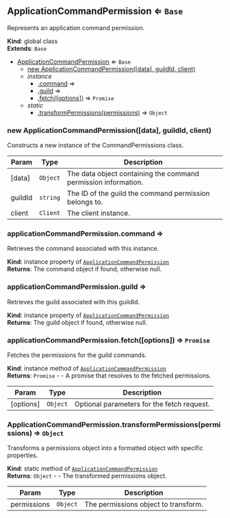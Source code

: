 <a name="ApplicationCommandPermission"></a>

## ApplicationCommandPermission ⇐ <code>Base</code>
Represents an application command permission.

**Kind**: global class  
**Extends**: <code>Base</code>  

* [ApplicationCommandPermission](#ApplicationCommandPermission) ⇐ <code>Base</code>
    * [new ApplicationCommandPermission([data], guildId, client)](#new_ApplicationCommandPermission_new)
    * _instance_
        * [.command](#ApplicationCommandPermission+command) ⇒
        * [.guild](#ApplicationCommandPermission+guild) ⇒
        * [.fetch([options])](#ApplicationCommandPermission+fetch) ⇒ <code>Promise</code>
    * _static_
        * [.transformPermissions(permissions)](#ApplicationCommandPermission.transformPermissions) ⇒ <code>Object</code>

<a name="new_ApplicationCommandPermission_new"></a>

### new ApplicationCommandPermission([data], guildId, client)
Constructs a new instance of the CommandPermissions class.


| Param | Type | Description |
| --- | --- | --- |
| [data] | <code>Object</code> | The data object containing the command permission information. |
| guildId | <code>string</code> | The ID of the guild the command permission belongs to. |
| client | <code>Client</code> | The client instance. |

<a name="ApplicationCommandPermission+command"></a>

### applicationCommandPermission.command ⇒
Retrieves the command associated with this instance.

**Kind**: instance property of [<code>ApplicationCommandPermission</code>](#ApplicationCommandPermission)  
**Returns**: The command object if found, otherwise null.  
<a name="ApplicationCommandPermission+guild"></a>

### applicationCommandPermission.guild ⇒
Retrieves the guild associated with this guildId.

**Kind**: instance property of [<code>ApplicationCommandPermission</code>](#ApplicationCommandPermission)  
**Returns**: The guild object if found, otherwise null.  
<a name="ApplicationCommandPermission+fetch"></a>

### applicationCommandPermission.fetch([options]) ⇒ <code>Promise</code>
Fetches the permissions for the guild commands.

**Kind**: instance method of [<code>ApplicationCommandPermission</code>](#ApplicationCommandPermission)  
**Returns**: <code>Promise</code> - - A promise that resolves to the fetched permissions.  

| Param | Type | Description |
| --- | --- | --- |
| [options] | <code>Object</code> | Optional parameters for the fetch request. |

<a name="ApplicationCommandPermission.transformPermissions"></a>

### ApplicationCommandPermission.transformPermissions(permissions) ⇒ <code>Object</code>
Transforms a permissions object into a formatted object with specific properties.

**Kind**: static method of [<code>ApplicationCommandPermission</code>](#ApplicationCommandPermission)  
**Returns**: <code>Object</code> - - The transformed permissions object.  

| Param | Type | Description |
| --- | --- | --- |
| permissions | <code>Object</code> | The permissions object to transform. |

